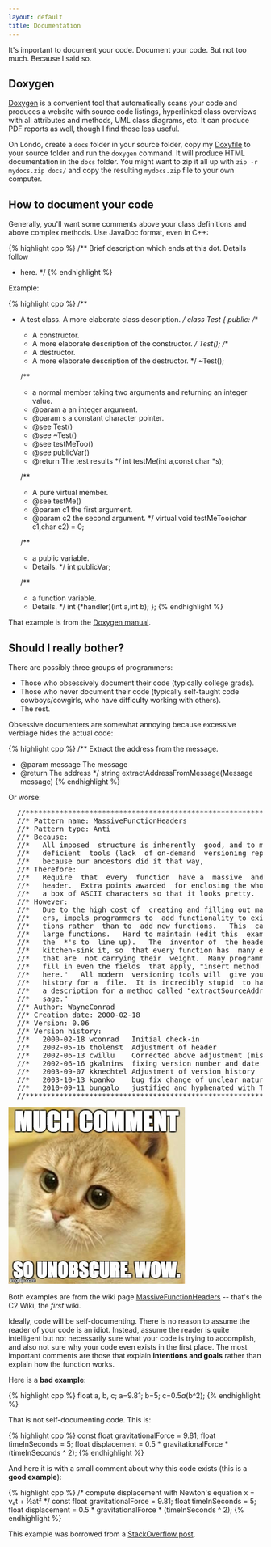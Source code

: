 ```yaml
---
layout: default
title: Documentation
---
```


It's important to document your code. Document your code. But not too much. Because I said so.

## Doxygen

[Doxygen](http://www.stack.nl/~dimitri/doxygen/) is a convenient tool that automatically scans your code and produces a website with source code listings, hyperlinked class overviews with all attributes and methods, UML class diagrams, etc. It can produce PDF reports as well, though I find those less useful.

On Londo, create a `docs` folder in your source folder, copy my [Doxyfile](/code/Doxyfile) to your source folder and run the `doxygen` command. It will produce HTML documentation in the `docs` folder. You might want to zip it all up with `zip -r mydocs.zip docs/` and copy the resulting `mydocs.zip` file to your own computer.

## How to document your code

Generally, you'll want some comments above your class definitions and above complex methods. Use JavaDoc format, even in C++:

{% highlight cpp %}
/** Brief description which ends at this dot. Details follow
 *  here.
 */
{% endhighlight %}

Example:

{% highlight cpp %}
/**
 *  A test class. A more elaborate class description.
 */
class Test
{
  public:
      /**
       * A constructor.
       * A more elaborate description of the constructor.
       */
      Test();
      /**
       * A destructor.
       * A more elaborate description of the destructor.
       */
     ~Test();
    
      /**
       * a normal member taking two arguments and returning an integer value.
       * @param a an integer argument.
       * @param s a constant character pointer.
       * @see Test()
       * @see ~Test()
       * @see testMeToo()
       * @see publicVar()
       * @return The test results
       */
       int testMe(int a,const char *s);
       
      /**
       * A pure virtual member.
       * @see testMe()
       * @param c1 the first argument.
       * @param c2 the second argument.
       */
       virtual void testMeToo(char c1,char c2) = 0;
   
      /** 
       * a public variable.
       * Details.
       */
       int publicVar;
       
      /**
       * a function variable.
       * Details.
       */
       int (*handler)(int a,int b);
};
{% endhighlight %}

That example is from the [Doxygen manual](http://www.stack.nl/~dimitri/doxygen/manual/index.html).

## Should I really bother?

There are possibly three groups of programmers:

- Those who obsessively document their code (typically college grads).
- Those who never document their code (typically self-taught code cowboys/cowgirls, who have difficulty working with others).
- The rest.

Obsessive documenters are somewhat annoying because excessive verbiage hides the actual code:

{% highlight cpp %}
/** Extract the address from the message.
 * @param message The message
 * @return The address
 */
string extractAddressFromMessage(Message message)
{% endhighlight %}

Or worse:

<pre>
  //*********************************************************************
  //* Pattern name: MassiveFunctionHeaders                              *
  //* Pattern type: Anti                                                *
  //* Because:                                                          *
  //*   All imposed  structure is inherently  good, and to make  up for *
  //*   deficient  tools (lack  of on-demand  versioning reports),  and *
  //*   because our ancestors did it that way,                          *
  //* Therefore:                                                        *
  //*   Require  that  every  function  have a  massive  and  elaborate *
  //*   header.  Extra points awarded  for enclosing the whole thing in *
  //*   a box of ASCII characters so that it looks pretty.              *
  //* However:                                                          *
  //*   Due to the high cost of  creating and filling out massive head- *
  //*   ers, impels programmers to  add functionality to existing func- *
  //*   tions rather  than to  add new functions.   This  causes overly *
  //*   large functions.   Hard to maintain (edit this  example and get *
  //*   the  *'s to  line up).   The  inventor of  the header  tends to *
  //*   kitchen-sink it, so  that every function has  many empty fields *
  //*   that are  not carrying their  weight.  Many programmers  do not *
  //*   fill in even the fields  that apply, "insert method description *
  //*   here."   All modern  versioning tools will  give you  a version *
  //*   history for a  file.  It is incredibly stupid  to have to write *
  //*   a description for a method called "extractSourceAddressFromMes- *
  //*   sage."                                                          *
  //* Author: WayneConrad                                               *
  //* Creation date: 2000-02-18                                         *
  //* Version: 0.06                                                     *
  //* Version history:                                                  *
  //*   2000-02-18 wconrad   Initial check-in                           *
  //*   2002-05-16 tholenst  Adjustment of header                       *
  //*   2002-06-13 cwillu    Corrected above adjustment (missing '*')   *
  //*   2002-06-16 gkalnins  fixing version number and date format      *
  //*   2003-09-07 kknechtel Adjustment of version history              *
  //*   2003-10-13 kpanko    bug fix change of unclear nature           *
  //*   2010-09-11 bungalo   justified and hyphenated with TeX          *
  //*********************************************************************
</pre>

![Cate comment](/images/catedoge.jpg)

Both examples are from the wiki page [MassiveFunctionHeaders](http://c2.com/cgi/wiki?MassiveFunctionHeaders) -- that's the C2 Wiki, the *first* wiki.

Ideally, code will be self-documenting. There is no reason to assume the reader of your code is an idiot. Instead, assume the reader is quite intelligent but not necessarily sure what your code is trying to accomplish, and also not sure why your code even exists in the first place. The most important comments are those that explain **intentions and goals** rather than explain how the function works.

Here is a **bad example**:

{% highlight cpp %}
float a, b, c; a=9.81; b=5; c=0.5*a*(b^2);
{% endhighlight %}

That is not self-documenting code. This is:

{% highlight cpp %}
const float gravitationalForce = 9.81;
float timeInSeconds = 5;
float displacement = 0.5 * gravitationalForce * (timeInSeconds ^ 2);
{% endhighlight %}

And here it is with a small comment about why this code exists (this is a **good example**):

{% highlight cpp %}
/* compute displacement with Newton's equation x = vₒt + ½at² */
const float gravitationalForce = 9.81;
float timeInSeconds = 5;
float displacement = 0.5 * gravitationalForce * (timeInSeconds ^ 2);
{% endhighlight %}

This example was borrowed from a [StackOverflow post](http://stackoverflow.com/a/209089).
